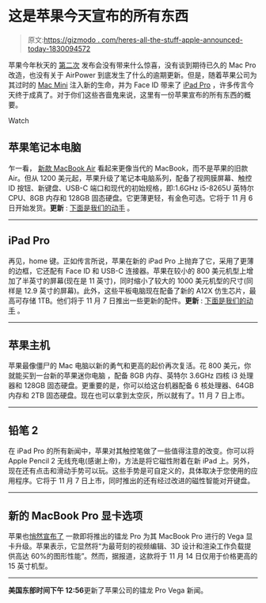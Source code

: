 # 这是苹果今天宣布的所有东西

> 原文:[https://gizmodo . com/heres-all-the-stuff-apple-announced-today-1830094572](https://gizmodo.com/heres-all-the-stuff-apple-announced-today-1830094572)

苹果今年秋天的 [第二次](https://gizmodo.com/everything-apple-announced-today-1829006328) 发布会没有带来什么惊喜，没有谈到期待已久的 Mac Pro 改造，也没有关于 AirPower 到底发生了什么的逾期更新。但是，随着苹果公司为其过时的 [Mac Mini](https://gizmodo.com/apple-brings-the-mac-mini-back-from-the-dead-1830093762) 注入新的生命，并为 Face ID 带来了 [iPad Pro](https://gizmodo.com/apples-revamped-ipad-pro-with-faceid-is-official-1830080451?rev=1540911618631#_ga=2.61416868.906263676.1540822193-1182680357.1539885723) ，许多传言今天终于成真了。对于你们这些吝啬鬼来说，这里有一份苹果宣布的所有东西的概要。

Watch

## 苹果笔记本电脑

乍一看， [新款 MacBook Air](https://gizmodo.com/macbook-air-gets-a-total-overhaul-all-the-details-1830072022#_ga=2.31565238.906263676.1540822193-1182680357.1539885723) 看起来更像当代的 MacBook，而不是苹果的旧款 Air。但从 1200 美元起，苹果升级了笔记本电脑系列，配备了视网膜屏幕、触控 ID 按钮、新键盘、USB-C 端口和现代的初始规格，即:1.6GHz i5-8265U 英特尔 CPU、8GB 内存和 128GB 固态硬盘。它更薄更轻，有金色可选。它将于 11 月 6 日开始发货。**更新** : [下面是我们的动手](https://gizmodo.com/the-new-macbook-air-has-made-the-macbook-a-terrible-buy-1830108541) 。

* * *

## **iPad Pro**

再见，home 键。正如传言所说，苹果在新的 iPad Pro 上抛弃了它，采用了更薄的边框，它还配有 Face ID 和 USB-C 连接器。苹果在较小的 800 美元机型上增加了半英寸的屏幕(现在是 11 英寸)，同时缩小了较大的 1000 美元机型的尺寸(同样是 12.9 英寸的屏幕)。此外，这些平板电脑现在配备了新的 A12X 仿生芯片，最高可存储 1TB。他们将于 11 月 7 日推出一些更新的配件。**更新** : [下面是我们的动手](https://gizmodo.com/the-ipad-pro-is-finally-making-a-case-for-itself-1830106450) 。

* * *

## 苹果主机

苹果最像僵尸的 Mac 电脑以新的勇气和更高的起价再次复活。花 800 美元，你就能买到一台新的苹果迷你电脑 ，配备 8GB 内存、英特尔 3.6GHz 四核 i3 处理器和 128GB 固态硬盘。更重要的是，你可以给这台机器配备 6 核处理器、64GB 内存和 2TB 固态硬盘。现在也可以拿到太空灰，所以就有了。11 月 7 日上市。

* * *

## **铅笔 2**

在 iPad Pro 的所有新闻中，苹果对其触控笔做了一些值得注意的改变。你可以将 Apple Pencil 2 无线充电(感谢上帝)，方法是将它磁性附着在新 iPad 上。另外，现在还有点击和滑动手势可以玩。这些手势是可自定义的，具体取决于您使用的应用程序。它将于 11 月 7 日上市，同时推出的还有经过改进的磁性智能对开键盘。

* * *

## 新的 MacBook Pro 显卡选项

苹果也[悄然宣布了](https://www.apple.com/newsroom/2018/10/all-new-macbook-air-takes-flight/) 一款即将推出的镭龙 Pro 为其 MacBook Pro 进行的 Vega 显卡升级。苹果表示，它显然将“为最苛刻的视频编辑、3D 设计和渲染工作负载提供高达 60%的图形性能”。然而，据报道，这款将于 11 月 14 日仅用于价格更高的 15 英寸机型。

* * *

**美国东部时间下午 12:56**更新了苹果公司的镭龙 Pro Vega 新闻。